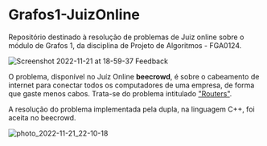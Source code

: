 # Grafos1-JuizOnline
Repositório destinado à resolução de problemas de Juiz online sobre o módulo de Grafos 1, da disciplina de Projeto de Algoritmos - FGA0124.

![Screenshot 2022-11-21 at 18-59-37 Feedback](https://user-images.githubusercontent.com/42985614/203166704-22b43dce-85ff-42c5-8000-84913a861a1e.png)


O problema, disponível no Juíz Online **beecrowd**,  é sobre o cabeamento de internet para conectar todos os computadores de uma empresa, de forma que gaste menos cabos. Trata-se do problema intitulado ["Routers"](https://www.beecrowd.com.br/judge/pt/problems/view/1774).

A resolução do problema implementada pela dupla, na linguagem C++, foi aceita no beecrowd.

![photo_2022-11-21_22-10-18](https://user-images.githubusercontent.com/42985614/203189948-c426362d-a8ec-47cc-88a6-ee4f6978c687.jpg)

